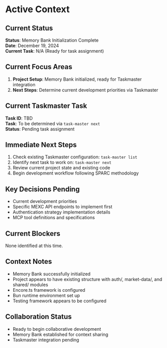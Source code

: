 # Active Context

## Current Status
**Status**: Memory Bank Initialization Complete  
**Date**: December 19, 2024  
**Current Task**: N/A (Ready for task assignment)

## Current Focus Areas
1. **Project Setup**: Memory Bank initialized, ready for Taskmaster integration
2. **Next Steps**: Determine current development priorities via Taskmaster

## Current Taskmaster Task
**Task ID**: TBD  
**Task**: To be determined via `task-master next`  
**Status**: Pending task assignment

## Immediate Next Steps
1. Check existing Taskmaster configuration: `task-master list`
2. Identify next task to work on: `task-master next`
3. Review current project state and existing code
4. Begin development workflow following SPARC methodology

## Key Decisions Pending
- Current development priorities
- Specific MEXC API endpoints to implement first
- Authentication strategy implementation details
- MCP tool definitions and specifications

## Current Blockers
None identified at this time.

## Context Notes
- Memory Bank successfully initialized
- Project appears to have existing structure with auth/, market-data/, and shared/ modules
- Encore.ts framework is configured
- Bun runtime environment set up
- Testing framework appears to be configured

## Collaboration Status
- Ready to begin collaborative development
- Memory Bank established for context sharing
- Taskmaster integration pending 